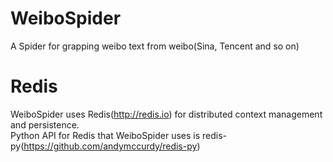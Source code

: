 WeiboSpider
===========

A Spider for grapping weibo text from weibo(Sina, Tencent and so on)

Redis
===========
WeiboSpider uses Redis(http://redis.io) for distributed context management and persistence.<br/>
Python API for Redis that WeiboSpider uses is redis-py(https://github.com/andymccurdy/redis-py)
